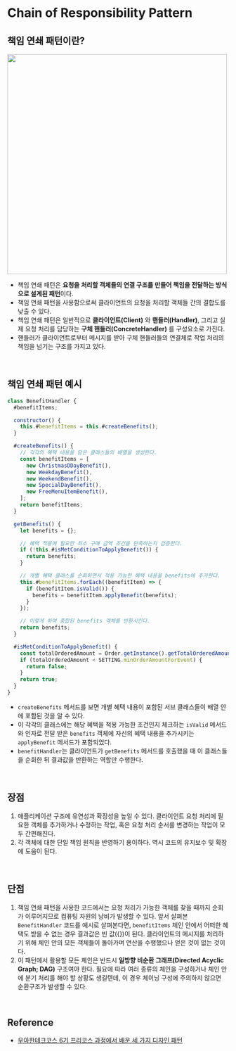 # Chain of Responsibility Pattern

## 책임 연쇄 패턴이란?
<img src="https://github.com/heereal/Frontend_Dev_Articles/assets/117061017/b3f2bd52-1722-445b-b35f-0aa639370894" width="500px" >

- 책임 연쇄 패턴은 **요청을 처리할 객체들의 연결 구조를 만들어 책임을 전달하는 방식으로 설계된 패턴**이다.
- 책임 연쇄 패턴을 사용함으로써 클라이언트의 요청을 처리할 객체들 간의 결합도를 낮출 수 있다.
- 책임 연쇄 패턴은 일반적으로 **클라이언트(Client)** 와 **핸들러(Handler)**, 그리고 실제 요청 처리를 담당하는 **구체 핸들러(ConcreteHandler)** 를 구성요소로 가진다.
- 핸들러가 클라이언트로부터 메시지를 받아 구체 핸들러들의 연결체로 작업 처리의 책임을 넘기는 구조를 가지고 있다.

<br/>

## 책임 연쇄 패턴 예시 
```javascript
class BenefitHandler {
  #benefitItems;

  constructor() {
    this.#benefitItems = this.#createBenefits();
  }

  #createBenefits() {
	// 각각의 혜택 내용을 담은 클래스들의 배열을 생성한다.
    const benefitItems = [
      new ChristmasDDayBenefit(),
      new WeekdayBenefit(),
      new WeekendBenefit(),
      new SpecialDayBenefit(),
      new FreeMenuItemBenefit(),
    ];
    return benefitItems;
  }

  getBenefits() {
    let benefits = {};

    // 혜택 적용에 필요한 최소 구매 금액 조건을 만족하는지 검증한다.
    if (!this.#isMetConditionToApplyBenefit()) {
      return benefits;
    }

    // 개별 혜택 클래스를 순회하면서 적용 가능한 혜택 내용을 benefits에 추가한다.
    this.#benefitItems.forEach((benefitItem) => {
      if (benefitItem.isValid()) {
        benefits = benefitItem.applyBenefit(benefits);
      }
    });

    // 이렇게 하여 종합된 benefits 객체를 반환시킨다.
    return benefits;
  }

  #isMetConditionToApplyBenefit() {
    const totalOrderedAmount = Order.getInstance().getTotalOrderedAmount();
    if (totalOrderedAmount < SETTING.minOrderAmountForEvent) {
      return false;
    }
    return true;
  }
}
```
- `createBenefits` 메서드를 보면 개별 혜택 내용이 포함된 서브 클래스들이 배열 안에 포함된 것을 알 수 있다. 
- 이 각각의 클래스에는 해당 혜택을 적용 가능한 조건인지 체크하는 `isValid` 메서드와 인자로 전달 받은 `benefits` 객체에 자신의 혜택 내용을 추가시키는 `applyBenefit` 메서드가 포함되었다. 
- `benefitHandler`는 클라이언트가 `getBenefits` 메서드를 호출했을 때 이 클래스들을 순회한 뒤 결과값을 반환하는 역할만 수행한다.

<br/>

## 장점
1. 애플리케이션 구조에 유연성과 확장성을 높일 수 있다. 클라이언트 요청 처리에 필요한 객체를 추가하거나 수정하는 작업, 혹은 요청 처리 순서를 변경하는 작업이 모두 간편해진다.
2. 각 객체에 대한 단일 책임 원칙을 반영하기 용이하다. 역시 코드의 유지보수 및 확장에 도움이 된다.

<br/>

## 단점
1. 책임 연쇄 패턴을 사용한 코드에서는 요청 처리가 가능한 객체를 찾을 때까지 순회가 이루어지므로 컴퓨팅 자원의 낭비가 발생할 수 있다. 앞서 살펴본 `BenefitHandler` 코드를 예시로 살펴본다면, `benefitItems` 체인 안에서 어떠한 혜택도 받을 수 없는 경우 결과값은 빈 값({})이 된다. 클라이언트의 메시지를 처리하기 위해 체인 안의 모든 객체들이 돌아가며 연산을 수행했으나 얻은 것이 없는 것이다. 
2. 이 패턴에서 활용할 모든 체인은 반드시 **일방향 비순환 그래프(Directed Acyclic Graph; DAG)** 구조여야 한다. 필요에 따라 여러 종류의 체인을 구성하거나 체인 안에 분기 처리를 해야 할 상황도 생길텐데, 이 경우 체이닝 구성에 주의하지 않으면 순환구조가 발생할 수 있다.

<br/>

## Reference
- [우아한테크코스 6기 프리코스 과정에서 배운 세 가지 디자인 패턴](https://seongjin.me/woowacourse-three-design-patterns-in-javascript/?utm_source=oneoneone)
